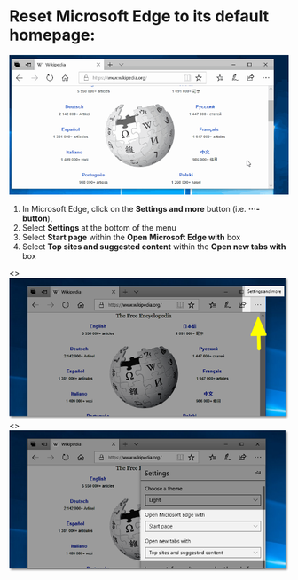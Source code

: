 # Reset Microsoft Edge to its default homepage: 

<IMG SRC="/images/edge-default-homepage.gif">
   
1. In Microsoft Edge, click on the **Settings and more** button (i.e. **···-button**),
2. Select **Settings** at the bottom of the menu 
3. Select **Start page** within the **Open Microsoft Edge with** box
4. Select **Top sites and suggested content** within the **Open new tabs with** box


<> ![MS Edge Settings Highlight](/images/instructions-settings_highlight.png)
<> ![MS Edge Open Microsoft Edge With Settings Highlight](/images/instructions-open_microsoft_edge_highlight.png)
